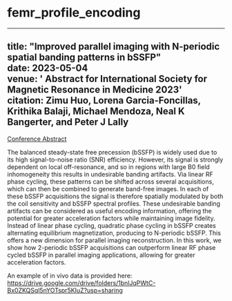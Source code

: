 # femr_profile_encoding

---
title: "Improved parallel imaging with N-periodic spatial banding patterns in bSSFP"<br>
date: 2023-05-04<br>
venue: ' Abstract for International Society for Magnetic Resonance in Medicine 2023'<br>
citation:  Zimu Huo, Lorena Garcia-Foncillas, Krithika Balaji, Michael Mendoza, Neal K Bangerter, and Peter J Lally<br>
---

[Conference Abstract](https://submissions.mirasmart.com/ISMRM2024/Itinerary/PresentationDetail.aspx?evdid=7939)



The balanced steady-state free precession (bSSFP) is widely used due to its high signal-to-noise ratio (SNR) efficiency. However, its signal is strongly dependent on local off-resonance, and so in regions with large B0 field inhomogeneity this results in undesirable banding artifacts. Via linear RF phase cycling, these patterns can be shifted across several acquisitions, which can then be combined to generate band-free images. In each of these bSSFP acquisitions the signal is therefore spatially modulated by both the coil sensitivity and bSSFP spectral profiles. These undesirable banding artifacts can be considered as useful encoding information, offering the potential for greater acceleration factors while maintaining image fidelity. Instead of linear phase cycling, quadratic phase cycling in bSSFP creates alternating equilibrium magnetization, producing to N-periodic bSSFP. This offers a new dimension for parallel imaging reconstruction. In this work, we show how 2-periodic bSSFP acquisitions can outperform linear RF phase cycled bSSFP in parallel imaging applications, allowing for greater acceleration factors.

An example of in vivo data is provided here: https://drive.google.com/drive/folders/1bnlJqPWtC-Bx0ZKQSql5nYOTspr5KIuZ?usp=sharing
